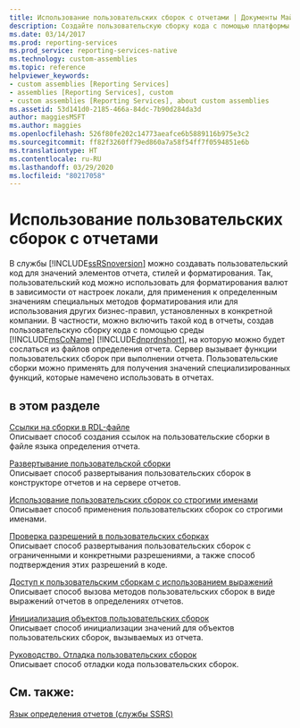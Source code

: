 ```yaml
---
title: Использование пользовательских сборок с отчетами | Документы Майкрософт
description: Создайте пользовательскую сборку кода с помощью платформы Microsoft .NET Framework, чтобы ссылаться на сборку из файлов определения отчета.
ms.date: 03/14/2017
ms.prod: reporting-services
ms.prod_service: reporting-services-native
ms.technology: custom-assemblies
ms.topic: reference
helpviewer_keywords:
- custom assemblies [Reporting Services]
- assemblies [Reporting Services], custom
- custom assemblies [Reporting Services], about custom assemblies
ms.assetid: 53d141d0-2185-466a-84dc-7b90d284da3d
author: maggiesMSFT
ms.author: maggies
ms.openlocfilehash: 526f80fe202c14773aeafce6b5889116b975e3c2
ms.sourcegitcommit: ff82f3260ff79ed860a7a58f54ff7f0594851e6b
ms.translationtype: HT
ms.contentlocale: ru-RU
ms.lasthandoff: 03/29/2020
ms.locfileid: "80217058"
---
```

# <a name="using-custom-assemblies-with-reports"></a>Использование пользовательских сборок с отчетами
  В службы [!INCLUDE[ssRSnoversion](../../includes/ssrsnoversion-md.md)] можно создавать пользовательский код для значений элементов отчета, стилей и форматирования. Так, пользовательский код можно использовать для форматирования валют в зависимости от настроек локали, для применения к определенным значениям специальных методов форматирования или для использования других бизнес-правил, установленных в конкретной компании. В частности, можно включить такой код в отчеты, создав пользовательскую сборку кода с помощью среды [!INCLUDE[msCoName](../../includes/msconame-md.md)] [!INCLUDE[dnprdnshort](../../includes/dnprdnshort-md.md)], на которую можно будет сослаться из файлов определения отчета. Сервер вызывает функции пользовательских сборок при выполнении отчета. Пользовательские сборки можно применять для получения значений специализированных функций, которые намечено использовать в отчетах.  
  
## <a name="in-this-section"></a>в этом разделе  
 [Ссылки на сборки в RDL-файле](../../reporting-services/custom-assemblies/referencing-assemblies-in-an-rdl-file.md)  
 Описывает способ создания ссылок на пользовательские сборки в файле языка определения отчета.  
  
 [Развертывание пользовательской сборки](../../reporting-services/custom-assemblies/deploying-a-custom-assembly.md)  
 Описывает способ развертывания пользовательских сборок в конструкторе отчетов и на сервере отчетов.  
  
 [Использование пользовательских сборок со строгими именами](../../reporting-services/custom-assemblies/using-strong-named-custom-assemblies.md)  
 Описывает способ применения пользовательских сборок со строгими именами.  
  
 [Проверка разрешений в пользовательских сборках](../../reporting-services/custom-assemblies/asserting-permissions-in-custom-assemblies.md)  
 Описывает способ развертывания пользовательских сборок с ограниченными и конкретными разрешениями, а также способ подтверждения этих разрешений в коде.  
  
 [Доступ к пользовательским сборкам с использованием выражений](../../reporting-services/custom-assemblies/accessing-custom-assemblies-through-expressions.md)  
 Описывает способ вызова методов пользовательских сборок в виде выражений отчетов в определениях отчетов.  
  
 [Инициализация объектов пользовательских сборок](../../reporting-services/custom-assemblies/initializing-custom-assembly-objects.md)  
 Описывает способ инициализации значений для объектов пользовательских сборок, вызываемых из отчета.  
  
 [Руководство. Отладка пользовательских сборок](../../reporting-services/custom-assemblies/how-to-debug-custom-assemblies.md)  
 Описывает способ отладки кода пользовательских сборок.  
  
## <a name="see-also"></a>См. также:  
 [Язык определения отчетов (службы SSRS)](../../reporting-services/reports/report-definition-language-ssrs.md)  
  
  
